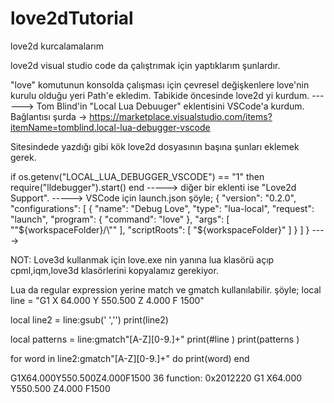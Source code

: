 # love2dTutorial
love2d kurcalamalarım

love2d visual studio code da çalıştrımak için yaptıklarım şunlardır.

"love" komutunun konsolda çalışması için çevresel değişkenlere love'nin kurulu olduğu yeri Path'e ekledim. Tabikide öncesinde love2d yi kurdum.
------>
Tom Blind'in "Local Lua Debuuger" eklentisini VSCode'a kurdum. Bağlantısı şurda -> https://marketplace.visualstudio.com/items?itemName=tomblind.local-lua-debugger-vscode

Sitesindede yazdığı gibi kök love2d dosyasının başına şunları eklemek gerek.

if os.getenv("LOCAL_LUA_DEBUGGER_VSCODE") == "1" then
    require("lldebugger").start()
end 
----->
diğer bir eklenti ise "Love2d Support".
----->
VSCode için launch.json şöyle;
{
    "version": "0.2.0",
    "configurations": [
      {
        "name": "Debug Love",
        "type": "lua-local",
        "request": "launch",
        "program": {
          "command": "love"
        },
        "args": [
          "\"${workspaceFolder}/\""
        ],
        "scriptRoots": [
          "${workspaceFolder}"
        ]
      }
    ]
  }
  ---->
  
  NOT: Love3d kullanmak için love.exe nin yanına lua klasörü açıp cpml,iqm,love3d klasörlerini kopyalamız gerekiyor.
  
  Lua da regular expression yerine match ve gmatch kullanılabilir. şöyle;
local line = "G1 X 64.000 Y 550.500 Z 4.000 F 1500"

local line2 = line:gsub(' ','')
print(line2)


local patterns = line:gmatch"[A-Z][0-9.]+"
print(#line )
print(patterns )

for word in line2:gmatch"[A-Z][0-9.]+" do
    print(word)
end

>>>
G1X64.000Y550.500Z4.000F1500
36
function: 0x2012220
G1
X64.000
Y550.500
Z4.000
F1500
  
